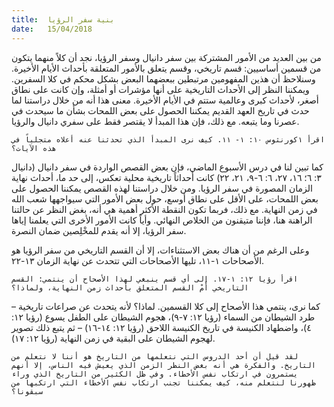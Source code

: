 ```yaml
---
title:  بنية سفر الرؤيا
date:   15/04/2018
---
```


من بين العديد من الأمور المشتركة بين سفر دانيال وسفر الرؤيا، نجد أن كلاً منهما يتكون من قسمين أساسيين: قسم تاريخي، وقسم يتعلق بالأمور المتعلقة بأحداث الأيام الأخيرة. وسنلاحظ أن هذين المفهومين مرتبطين ببعضهما البعض بشكل محكم في كلا السفرين. ويمكننا النظر إلى الأحداث التاريخية على أنها مؤشرات أو أمثلة، وإن كانت على نطاق أصغر، لأحداث كبرى وعالمية ستتم في الأيام الأخيرة. معنى هذا أنه من خلال دراستنا لما حدث في تاريخ العهد القديم يمكننا الحصول على بعض اللمحات بشأن ما سيحدث في عصرنا وما يتبعه. مع ذلك، فإن هذا المبدأ لا يقتصر فقط على سفري دانيال والرؤيا.

`اقرأ ١كورنثوس ١٠: ١- ١١. كيف نرى المبدأ الذي تحدثنا عنه أعلاه متجلياً في هذه الآيات؟`

كما تبين لنا في درس الأسبوع الماضي، فإن بعض القصص الواردة في سفر دانيال (دانيال ٣: ٦؛ ١٦، ٢٧، ٦: ٦-٩، ٢١، ٢٢) كانت أحداثاً تاريخية محلية تعكس، إلى حد ما، أحداث نهاية الزمان المصورة في سفر الرؤيا. ومن خلال دراستنا لهذه القصص يمكننا الحصول على بعض اللمحات، على الأقل على نطاق أوسع، حول بعض الأمور التي سيواجهها شعب الله في زمن النهاية. مع ذلك، فربما تكون النقطة الأكثر أهمية هي أنه، بغض النظر عن حالتنا الراهنة هنا، فإننا متيقنون من الخلاص النهائي. وأياً كانت الأمور الأخرى التي يعلمنا إياها سفر الرؤيا، إلا أنه يقدم للمخْلِصين ضمان النصرة.

وعلى الرغم من أن هناك بعض الاستثناءات، إلا أن القسم التاريخي من سفر الرؤيا هو الأصحاحات ١-١١، تليها الأصحاحات التي تتحدث عن نهاية الزمان ١٣-٢٢.

`اقرأ رؤيا ١٢: ١-١٧. إلى أي قسم ينبغي لهذا الأصحاح أن ينتمي: القسم التاريخي أَمْ القسم المتعلق بأحداث زمن النهاية، ولماذا؟`

كما نرى، ينتمي هذا الأصحاح إلى كلا القسمين. لماذا؟ لأنه يتحدث عن صراعات تاريخية – طرد الشيطان من السماء (رؤيا ١٢: ٧-٩)، هجوم الشيطان على الطفل يسوع (رؤيا ١٢: ٤)، واضطهاد الكنيسة في تاريخ الكنيسة اللاحق (رؤيا ١٢: ١٤-١٦) – ثم يتبع ذلك تصوير لهجوم الشيطان على البقية في زمن النهاية (رؤيا ١٢: ١٧).

`لقد قيل أن أحد الدروس التي نتعلمها من التاريخ هو أننا لا نتعلم من التاريخ. والفكرة هي أنه بغض النظر الزمن الذي يعيش فيه الناس، إلا أنهم يستمرون في ارتكاب نفس الأخطاء. وفي ظل الكثير من التاريخ الذي وراء ظهورنا لنتعلم منه، كيف يمكننا تجنب ارتكاب نفس الأخطاء التي ارتكبها من سبقونا؟`